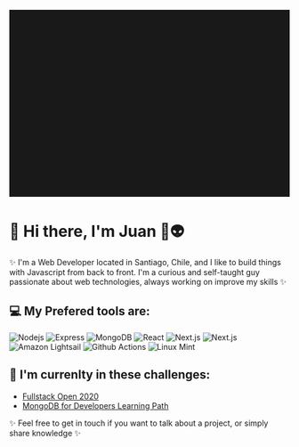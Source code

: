 ![Header](https://raw.githubusercontent.com/EntwistleOx/EntwistleOx/master/juan-8bit.gif)

# 👾 Hi there, I'm Juan 🖖👽

✨ I'm a Web Developer located in Santiago, Chile, and I like to build things with Javascript from back to front. I'm a curious and self-taught guy passionate about web technologies, always working on improve my skills ✨

## 💻 My Prefered tools are:

![Nodejs](https://img.shields.io/badge/-Nodejs-black?style=flat-square&logo=node.js)
![Express](https://img.shields.io/badge/-Express?style=flat-square&logo=Express)
![MongoDB](https://img.shields.io/badge/-MongoDB-black?style=flat-square&logo=mongodb)
![React](https://img.shields.io/badge/-React-%23282C34?style=flat-square&logo=react)
![Next.js](https://img.shields.io/badge/-Next.js-%23282C34?style=flat-square&logo=next.js)
![Next.js](https://img.shields.io/badge/-Netlify-%23282C34?style=flat-square&logo=netlify)
![Amazon Lightsail](https://img.shields.io/badge/-Amazon%20Lightsail-222222?style=flat&logo=amazon&logoColor=FCC624)
![Github Actions](http://img.shields.io/badge/-Github%20Actions-0366D6?style=flat-square&logo=github-actions&logoColor=ffffff)
![Linux Mint](https://img.shields.io/badge/-Linux%20Mint-222222?style=flat&logo=linux-mint&logoColor=FCC624)

## 🤘 I'm currenlty in these challenges:

- [Fullstack Open 2020](https://fullstackopen.com/en/)
- [MongoDB for Developers Learning Path](https://university.mongodb.com/learning_paths/developer)

✨ Feel free to get in touch if you want to talk about a project, or simply share knowledge ✨
